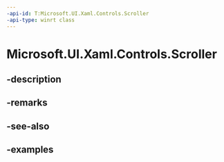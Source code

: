 ```yaml
---
-api-id: T:Microsoft.UI.Xaml.Controls.Scroller
-api-type: winrt class
---
```


<!-- Class syntax.
public class Scroller : FrameworkElement, FrameworkElement
-->

# Microsoft.UI.Xaml.Controls.Scroller

## -description

## -remarks

## -see-also

## -examples


